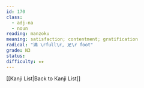 ```yaml
---
id: 170
class:
  - adj-na
  - noun
reading: manzoku
meaning: satisfaction; contentment; gratification
radical: "満 \rfull\r, 足\r foot"
grade: N3
status:
difficulty: ★★
---
```

[[Kanji List|Back to Kanji List]]